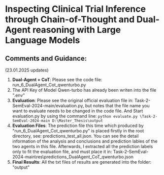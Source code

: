 # Inspecting Clinical Trial Inference through Chain-of-Thought and Dual-Agent reasoning with Large Language Models


## Comments and Guidance:
(23.01.2025 updates)
1. **Dual-Agent + CoT**: Please see the code file: run_6_DualAgent_Cot_qwenturbo.py
2. The API Key of Model Qwen-turbo has already been writen into the file ".env"
3. **Evaluation**: Please see the original official evaluation file in: Task-2-SemEval-2024-main/evaluation.py, but notes that the file name you want to evaluate needs to be changed in the code file. And Start evaluation.py by using the command line: `python evaluate.py \Task-2-SemEval-2024-main D:\Master_Thesis\output`
4. **Evaluation Files**: The prediction file this time which produced by "run_6_DualAgent_Cot_qwenturbo.py" is placed firstly in the root directory, see: predictions_test_all.json. You can see the detail information of the analysis and conclusions and prediction lables of the two agents in this file. Afterwards, I extracted all the prediction labels only to fit the evaluation file, and must place it in: Task-2-SemEval-2024-main\res\predictions_DualAgent_CoT_qwenturbo.json
5. **Final Results**: All the txt files of results are generated into the folder: "output"


